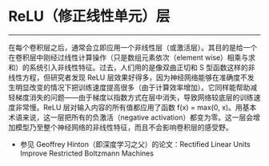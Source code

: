 # ReLU（修正线性单元）层

---

在每个卷积层之后，通常会立即应用一个非线性层（或激活层）。其目的是给一个在卷积层中刚经过线性计算操作（只是数组元素依次（element wise）相乘与求和）的系统引入非线性特征。过去，人们用的是像双曲正切和 S 型函数这样的非线性方程，但研究者发现 ReLU 层效果好得多，因为神经网络能够在准确度不发生明显改变的情况下把训练速度提高很多（由于计算效率增加）。它同样能帮助减轻梯度消失的问题——由于梯度以指数方式在层中消失，导致网络较底层的训练速度非常慢。ReLU 层对输入内容的所有值都应用了函数 f(x) = max(0, x)。用基本术语来说，这一层把所有的负激活（negative activation）都变为零。这一层会增加模型乃至整个神经网络的非线性特征，而且不会影响卷积层的感受野。



* 参见 Geoffrey Hinton（即深度学习之父）的论文：Rectified Linear Units Improve Restricted Boltzmann Machines


